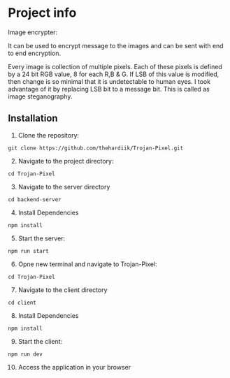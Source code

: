 # Project info

Image encrypter:

It can be used  to encrypt message to the images and can be sent with end to end encryption.

Every image is collection of multiple pixels. Each of these pixels is defined by a 24 bit RGB value, 8 for each R,B & G. 
If LSB of this value is modified, then change is so minimal that it is undetectable to human eyes. I took advantage of it by replacing LSB bit to a message bit. This is called as image steganography.

## Installation

1. Clone the repository:

```
git clone https://github.com/thehardiik/Trojan-Pixel.git
```

2. Navigate to the project directory:

```
cd Trojan-Pixel
```

3. Navigate to the server directory

```
cd backend-server
```

4. Install Dependencies

```
npm install
```

5. Start the server:

```
npm run start
```

6. Opne new terminal and navigate to Trojan-Pixel:

```
cd Trojan-Pixel
```

7. Navigate to the client directory

```
cd client
```

8. Install Dependencies

```
npm install
```

9. Start the client:

```
npm run dev
```

10. Access the application in your browser 

